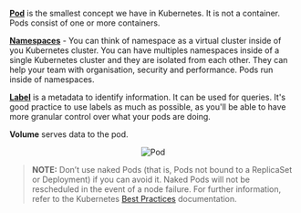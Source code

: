 [**Pod**](https://kubernetes.io/docs/concepts/workloads/pods/pod/) is the smallest concept we have in Kubernetes. It is not a container. Pods consist of one or more containers.

[**Namespaces**](https://kubernetes.io/docs/concepts/overview/working-with-objects/namespaces/) - You can think of namespace as a virtual cluster inside of you Kubernetes cluster. You can have multiples namespaces inside of a single Kubernetes cluster and they are isolated from each other. They can help your team with organisation, security and performance. Pods run inside of namespaces.

[**Label**](https://kubernetes.io/docs/concepts/overview/working-with-objects/labels/) is a metadata to identify information. It can be used for queries. It's good practice to use labels as much as possible, as you'll be able to have more granular control over what your pods are doing.

**Volume** serves data to the pod.

<p style="text-align:center;"><img src="/contino/courses/kubernetes-basic-concepts/pods/assets/pod.png" alt="Pod"></p>

> **NOTE:** Don’t use naked Pods (that is, Pods not bound to a ReplicaSet or Deployment) if you can avoid it. Naked Pods will not be rescheduled in the event of a node failure. For further information, refer to the Kubernetes [Best Practices](https://kubernetes.io/docs/concepts/configuration/overview/) documentation.
